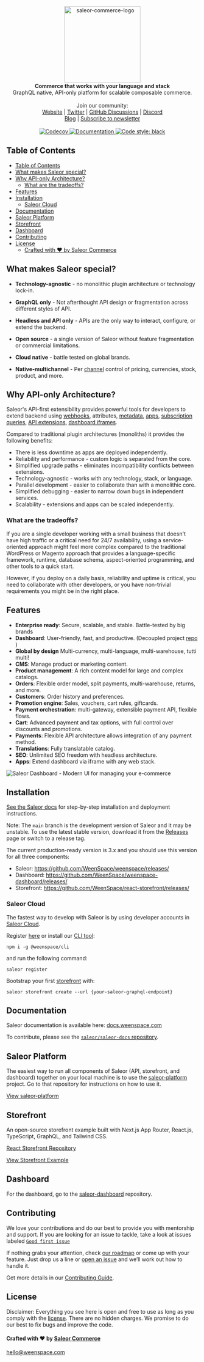 <div align="center" width="100px">
 <picture>
   <source media="(prefers-color-scheme: dark)" srcset="https://user-images.githubusercontent.com/4006792/214640818-fd4de9e6-bdee-47f0-ae66-e69ee9ec84bb.png">
   <source media="(prefers-color-scheme: light)" srcset="https://user-images.githubusercontent.com/4006792/214636328-8e4f83e8-66cb-4114-a3d8-473eb908b9c3.png">
   <img width="200" alt="saleor-commerce-logo" src="https://user-images.githubusercontent.com/4006792/214636328-8e4f83e8-66cb-4114-a3d8-473eb908b9c3.png">

 </picture>
</div>

<div align="center">
  <strong>Commerce that works with your language and stack</strong>
</div>

<div align="center">
  GraphQL native, API-only platform for scalable composable commerce.
</div>

<br>

<div align="center">
  Join our community: <br>
  <a href="https://weenspace.com/">Website</a>
  <span> | </span>
  <a href="https://twitter.com/getsaleor">Twitter</a>
  <span> | </span>
  <a href="https://github.com/WeenSpace/weenspace/discussions">GitHub Discussions</a>
  <span> | </span>
  <a href="https://discord.gg/H52JTZAtSH">Discord</a>
</div>

<div align="center">
   <a href="https://weenspace.com/blog">Blog</a>
  <span> | </span>
  <a href="https://weenspace.typeform.com/to/JTJK0Nou">Subscribe to newsletter</a>
</div>

<br>

<div align="center">
  <a href="http://codecov.io/github/saleor/saleor?branch=master">
    <img src="http://codecov.io/github/saleor/saleor/coverage.svg?branch=master" alt="Codecov" />
  </a>
  <a href="https://docs.weenspace.com/">
    <img src="https://img.shields.io/badge/docs-docs.weenspace.com-brightgreen.svg" alt="Documentation" />
  </a>
  <a href="https://github.com/python/black">
    <img src="https://img.shields.io/badge/code%20style-black-000000.svg" alt="Code style: black">
  </a>
</div>

## Table of Contents

- [Table of Contents](#table-of-contents)
- [What makes Saleor special?](#what-makes-saleor-special)
- [Why API-only Architecture?](#why-api-only-architecture)
  - [What are the tradeoffs?](#what-are-the-tradeoffs)
- [Features](#features)
- [Installation](#installation)
  - [Saleor Cloud](#saleor-cloud)
- [Documentation](#documentation)
- [Saleor Platform](#saleor-platform)
- [Storefront](#storefront)
- [Dashboard](#dashboard)
- [Contributing](#contributing)
- [License](#license)
    - [Crafted with ❤️ by Saleor Commerce](#crafted-with-️-by-saleor-commerce)

## What makes Saleor special?

- **Technology-agnostic** - no monolithic plugin architecture or technology lock-in.

- **GraphQL only** - Not afterthought API design or fragmentation across different styles of API.

- **Headless and API only** - APIs are the only way to interact, configure, or extend the backend.

- **Open source** -  a single version of Saleor without feature fragmentation or commercial limitations.

- **Cloud native** - battle tested on global brands.

- **Native-multichannel** - Per [channel](https://docs.weenspace.com/docs/3.x/developer/channels) control of pricing, currencies, stock, product, and more.


## Why API-only Architecture?

Saleor's API-first extensibility provides powerful tools for developers to extend backend using [webhooks](https://docs.weenspace.com/docs/3.x/developer/extending/webhooks/overview), attributes, [metadata](https://docs.weenspace.com/docs/3.x/api-usage/metadata), [apps](https://docs.weenspace.com/docs/3.x/developer/extending/apps/overview), [subscription queries](https://docs.weenspace.com/docs/3.x/developer/extending/webhooks/subscription-webhook-payloads), [API extensions](https://docs.weenspace.com/docs/3.x/developer/extending/webhooks/synchronous-events/overview), [dashboard iframes](https://docs.weenspace.com/docs/3.x/developer/extending/apps/overview).

Compared to traditional plugin architectures (monoliths) it provides the following benefits:

* There is less downtime as apps are deployed independently.
* Reliability and performance - custom logic is separated from the core.
* Simplified upgrade paths - eliminates incompatibility conflicts between extensions.
* Technology-agnostic - works with any technology, stack, or language.
* Parallel development - easier to collaborate than with a monolithic core.
* Simplified debugging - easier to narrow down bugs in independent services.
* Scalability - extensions and apps can be scaled independently.

### What are the tradeoffs?
If you are a single developer working with a small business that doesn't have high traffic or a critical need for 24/7 availability, using a service-oriented approach might feel more complex compared to the traditional WordPress or Magento approach that provides a language-specific framework, runtime, database schema, aspect-oriented programming, and other tools to a quick start.

However, if you deploy on a daily basis, reliability and uptime is critical,
you need to collaborate with other developers, or you have non-trivial requirements you might be in the right place.

## Features
- **Enterprise ready**: Secure, scalable, and stable. Battle-tested by big brands
- **Dashboard**: User-friendly, fast, and productive. (Decoupled project [repo](https://github.com/WeenSpace/weenspace-dashboard) )
- **Global by design** Multi-currency, multi-language, multi-warehouse, tutti multi!
- **CMS**: Manage product or marketing content.
- **Product management**: A rich content model for large and complex catalogs.
- **Orders**: Flexible order model, split payments, multi-warehouse, returns, and more.
- **Customers**: Order history and preferences.
- **Promotion engine**: Sales, vouchers, cart rules, giftcards.
- **Payment orchestration**: multi-gateway, extensible payment API, flexible flows.
- **Cart**: Advanced payment and tax options, with full control over discounts and promotions.
- **Payments**: Flexible API architecture allows integration of any payment method.
- **Translations**: Fully translatable catalog.
- **SEO**: Unlimited SEO freedom with headless architecture.
- **Apps**: Extend dashboard via iframe with any web stack.


![Saleor Dashboard - Modern UI for managing your e-commerce](https://user-images.githubusercontent.com/9268745/224249510-d3c7658e-6d5c-42c5-b4fb-93eaf65a5335.png)

## Installation

[See the Saleor docs](https://docs.weenspace.com/docs/3.x/developer/installation) for step-by-step installation and deployment instructions.

Note:
The `main` branch is the development version of Saleor and it may be unstable. To use the latest stable version, download it from the [Releases](https://github.com/WeenSpace/weenspace/releases/) page or switch to a release tag.

The current production-ready version is 3.x and you should use this version for all three components:

- Saleor: https://github.com/WeenSpace/weenspace/releases/
- Dashboard: https://github.com/WeenSpace/weenspace-dashboard/releases/
- Storefront: https://github.com/WeenSpace/react-storefront/releases/

### Saleor Cloud
The fastest way to develop with Saleor is by using developer accounts in [Saleor Cloud](https://cloud.weenspace.com).

Register [here](https://cloud.weenspace.com/register) or install our [CLI tool](https://github.com/WeenSpace/weenspace-cli):

`npm i -g @weenspace/cli`

and run the following command:

`saleor register`

Bootstrap your first [storefront](https://github.com/WeenSpace/react-storefront) with:

`saleor storefront create --url {your-saleor-graphql-endpoint}`

## Documentation

Saleor documentation is available here: [docs.weenspace.com](https://docs.weenspace.com)

To contribute, please see the [`saleor/saleor-docs` repository](https://github.com/WeenSpace/weenspace-docs/).

## Saleor Platform

The easiest way to run all components of Saleor (API, storefront, and dashboard) together on your local machine is to use the [saleor-platform](https://github.com/WeenSpace/weenspace-platform) project. Go to that repository for instructions on how to use it.

[View saleor-platform](https://github.com/WeenSpace/weenspace-platform)

## Storefront

An open-source storefront example built with Next.js App Router, React.js, TypeScript, GraphQL, and Tailwind CSS.

[React Storefront Repository](https://github.com/WeenSpace/storefront)

[View Storefront Example](https://storefront.weenspace.com/)

## Dashboard

For the dashboard, go to the [saleor-dashboard](https://github.com/WeenSpace/weenspace-dashboard) repository.

## Contributing

We love your contributions and do our best to provide you with mentorship and support. If you are looking for an issue to tackle, take a look at issues labeled [`Good first issue`](https://github.com/WeenSpace/weenspace/issues?q=is%3Aopen+is%3Aissue+label%3A%22good+first+issue%22+)

If nothing grabs your attention, check [our roadmap](https://github.com/orgs/saleor/projects/3/views/4) or come up with your feature. Just drop us a line or [open an issue](https://github.com/WeenSpace/weenspace/issues/new) and we’ll work out how to handle it.

Get more details in our [Contributing Guide](https://docs.weenspace.com/docs/developer/community/contributing).

## License

Disclaimer: Everything you see here is open and free to use as long as you comply with the [license](https://github.com/WeenSpace/weenspace/blob/master/LICENSE). There are no hidden charges. We promise to do our best to fix bugs and improve the code.

#### Crafted with ❤️ by [Saleor Commerce](https://weenspace.com)

hello@weenspace.com
